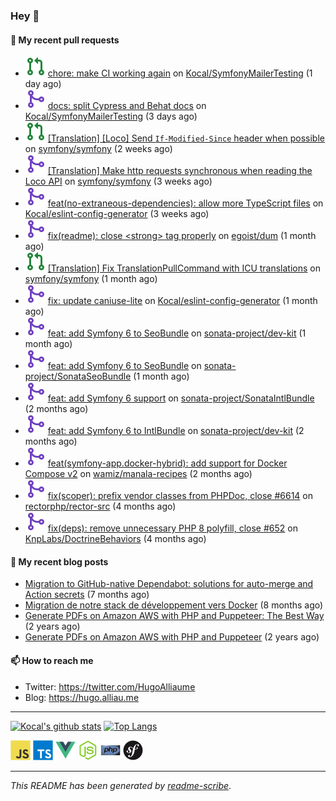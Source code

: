### Hey 👋

#### 👷 My recent pull requests

- ![](./assets/pr-open.svg) [chore: make CI working again](https://github.com/Kocal/SymfonyMailerTesting/pull/31) on [Kocal/SymfonyMailerTesting](https://github.com/Kocal/SymfonyMailerTesting) (1 day ago)
- ![](./assets/pr-merged.svg) [docs: split Cypress and Behat docs](https://github.com/Kocal/SymfonyMailerTesting/pull/30) on [Kocal/SymfonyMailerTesting](https://github.com/Kocal/SymfonyMailerTesting) (3 days ago)
- ![](./assets/pr-open.svg) [[Translation] [Loco] Send `If-Modified-Since` header when possible](https://github.com/symfony/symfony/pull/44484) on [symfony/symfony](https://github.com/symfony/symfony) (2 weeks ago)
- ![](./assets/pr-merged.svg) [[Translation] Make http requests synchronous when reading the Loco API](https://github.com/symfony/symfony/pull/44416) on [symfony/symfony](https://github.com/symfony/symfony) (3 weeks ago)
- ![](./assets/pr-merged.svg) [feat(no-extraneous-dependencies): allow more TypeScript files](https://github.com/Kocal/eslint-config-generator/pull/9) on [Kocal/eslint-config-generator](https://github.com/Kocal/eslint-config-generator) (3 weeks ago)
- ![](./assets/pr-merged.svg) [fix(readme): close &lt;strong&gt; tag properly](https://github.com/egoist/dum/pull/8) on [egoist/dum](https://github.com/egoist/dum) (1 month ago)
- ![](./assets/pr-open.svg) [[Translation] Fix TranslationPullCommand with ICU translations](https://github.com/symfony/symfony/pull/44085) on [symfony/symfony](https://github.com/symfony/symfony) (1 month ago)
- ![](./assets/pr-merged.svg) [fix: update caniuse-lite](https://github.com/Kocal/eslint-config-generator/pull/8) on [Kocal/eslint-config-generator](https://github.com/Kocal/eslint-config-generator) (1 month ago)
- ![](./assets/pr-merged.svg) [feat: add Symfony 6 to SeoBundle](https://github.com/sonata-project/dev-kit/pull/1739) on [sonata-project/dev-kit](https://github.com/sonata-project/dev-kit) (1 month ago)
- ![](./assets/pr-merged.svg) [feat: add Symfony 6 to SeoBundle](https://github.com/sonata-project/SonataSeoBundle/pull/614) on [sonata-project/SonataSeoBundle](https://github.com/sonata-project/SonataSeoBundle) (1 month ago)
- ![](./assets/pr-merged.svg) [feat: add Symfony 6 support](https://github.com/sonata-project/SonataIntlBundle/pull/475) on [sonata-project/SonataIntlBundle](https://github.com/sonata-project/SonataIntlBundle) (2 months ago)
- ![](./assets/pr-merged.svg) [feat: add Symfony 6 to IntlBundle](https://github.com/sonata-project/dev-kit/pull/1733) on [sonata-project/dev-kit](https://github.com/sonata-project/dev-kit) (2 months ago)
- ![](./assets/pr-merged.svg) [feat(symfony-app.docker-hybrid): add support for Docker Compose v2](https://github.com/wamiz/manala-recipes/pull/7) on [wamiz/manala-recipes](https://github.com/wamiz/manala-recipes) (2 months ago)
- ![](./assets/pr-merged.svg) [fix(scoper): prefix vendor classes from PHPDoc, close #6614](https://github.com/rectorphp/rector-src/pull/739) on [rectorphp/rector-src](https://github.com/rectorphp/rector-src) (4 months ago)
- ![](./assets/pr-merged.svg) [fix(deps): remove unnecessary PHP 8 polyfill, close #652](https://github.com/KnpLabs/DoctrineBehaviors/pull/653) on [KnpLabs/DoctrineBehaviors](https://github.com/KnpLabs/DoctrineBehaviors) (4 months ago)

#### 📜 My recent blog posts

- [Migration to GitHub-native Dependabot: solutions for auto-merge and Action secrets](https://hugo.alliau.me/2021/05/04/migration-to-github-native-dependabot-solutions-for-auto-merge-and-action-secrets/) (7 months ago)
- [Migration de notre stack de développement vers Docker](https://hugo.alliau.me/2021/04/26/migration-stack-developpement/) (8 months ago)
- [Generate PDFs on Amazon AWS with PHP and Puppeteer: The Best Way](https://hugo.alliau.me/2020/04/21/generate-pdfs-on-amazon-aws-with-php-and-puppeteer-the-best-way/) (2 years ago)
- [Generate PDFs on Amazon AWS with PHP and Puppeteer](https://hugo.alliau.me/2020/01/02/generate-pdfs-on-amazon-aws-with-php-and-puppeteer/) (2 years ago)

#### 📫 How to reach me

- Twitter: https://twitter.com/HugoAlliaume
- Blog: https://hugo.alliau.me

---

[![Kocal's github stats](https://github-readme-stats.vercel.app/api?username=Kocal&count_private=true&hide=stars)](https://github.com/anuraghazra/github-readme-stats)
[![Top Langs](https://github-readme-stats.vercel.app/api/top-langs/?username=Kocal&layout=compact)](https://github.com/anuraghazra/github-readme-stats)

<img src="https://raw.githubusercontent.com/devicons/devicon/master/icons/javascript/javascript-original.svg" alt="javascript" title="javascript" width="32" height="32"/> <img src="https://raw.githubusercontent.com/devicons/devicon/master/icons/typescript/typescript-original.svg" alt="typescript" title="typescript" width="32" height="32"/> <img src="https://raw.githubusercontent.com/devicons/devicon/master/icons/vuejs/vuejs-original.svg" alt="vuejs" title="vuejs" width="32" height="32"/> <img src="https://raw.githubusercontent.com/devicons/devicon/master/icons/nodejs/nodejs-original.svg" alt="nodejs" title="nodejs" width="32" height="32"/> <img src="https://raw.githubusercontent.com/devicons/devicon/master/icons/php/php-original.svg" alt="php" title="php" width="32" height="32"/> <img src="https://raw.githubusercontent.com/devicons/devicon/master/icons/symfony/symfony-original.svg" alt="symfony" title="symfony" width="32" height="32"/> 

---

_This README has been generated by [readme-scribe](https://github.com/muesli/readme-scribe/)_.

